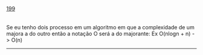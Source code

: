[199](https://github.com/guilhermeprokisch/guilherme/issues/199) 
###### 

Se eu tenho dois processo em um algoritmo em que a complexidade de um majora a do outro então a notação O será a do majorante: Ex O(nlogn + n) -> O(n)



-------------------------------------------------------------------------------


